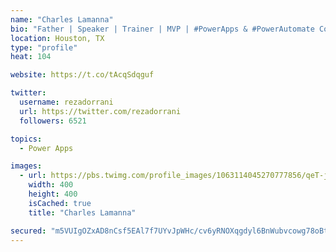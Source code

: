 ```yaml
---
name: "Charles Lamanna"
bio: "Father | Speaker | Trainer | MVP | #PowerApps & #PowerAutomate Community Super User | YouTuber Right-pointing triangle http://youtube.com/c/rezadorrani | Learn - Share - Clockwise rightwards and leftwards open circle arrows"
location: Houston, TX
type: "profile"
heat: 104

website: https://t.co/tAcqSdqguf

twitter:
  username: rezadorrani
  url: https://twitter.com/rezadorrani
  followers: 6521

topics:
  - Power Apps

images:
  - url: https://pbs.twimg.com/profile_images/1063114045270777856/qeT-jpWr_400x400.jpg
    width: 400
    height: 400
    isCached: true
    title: "Charles Lamanna"

secured: "m5VUIgOZxAD8nCsf5EAl7f7UYvJpWHc/cv6yRNOXqgdyl6BnWubvcowg78oBt/vWRy8ogkLDE1sPk7eMZQjHyy5Ln1W/+ZO1KB8c/4S+J5H9vKg8yOGL3GkuHRwKmGpgl2eJcheCfQTdzQmTxlcFlTdf2lCVaW3k2tgzJOKUkEM++1y9ZJDVeHEdcpaeSUCC4jLv7cZcmhZXaRp+BXLp8wfozsfkn0hDdepadeyIxph0bJTRyaNZTW2btc04X2aCJRXvnn61S01ycSioWIoMpesLW6NYYJ6OOL1IvotAcJq54Pw/zDPqf8tUjgXiB5wKxDS8IePy+/aXlAtQz5KJvaUyhheuBgNOf41TTIl4M881P8gkAn/Toqh6klNZrR8T6Xapwuatc4FYUb9sPx98EC/bB/ky4Ny4p5rpZhYyoC0=;kxK3IHcxZ/6sr91UMXGLZQ=="
---
```


